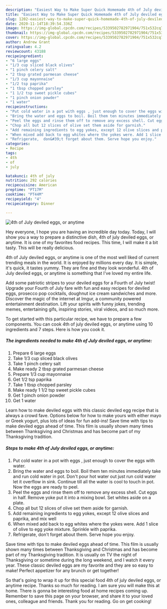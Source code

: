 ```yaml
---
description: "Easiest Way to Make Super Quick Homemade 4th of July deviled eggs, or anytime"
title: "Easiest Way to Make Super Quick Homemade 4th of July deviled eggs, or anytime"
slug: 1202-easiest-way-to-make-super-quick-homemade-4th-of-july-deviled-eggs-or-anytime
date: 2020-11-14T18:39:54.336Z
image: https://img-global.cpcdn.com/recipes/5339502782971904/751x532cq70/4th-of-july-deviled-eggs-or-anytime-recipe-main-photo.jpg
thumbnail: https://img-global.cpcdn.com/recipes/5339502782971904/751x532cq70/4th-of-july-deviled-eggs-or-anytime-recipe-main-photo.jpg
cover: https://img-global.cpcdn.com/recipes/5339502782971904/751x532cq70/4th-of-july-deviled-eggs-or-anytime-recipe-main-photo.jpg
author: Andrew Grant
ratingvalue: 4.2
reviewcount: 43188
recipeingredient:
- "6 large eggs"
- "1/3 cup sliced black olives"
- "1 pinch celery salt"
- "2 tbsp grated parmesan cheese"
- "1/3 cup mayonnaise"
- "1/2 tsp paprika"
- "1 tbsp chopped parsley"
- "1 1/2 tsp sweet pickle cubes"
- "1 pinch onion powder"
- "1 water"
recipeinstructions:
- "Put cold water in a pot with eggs , just enough to cover the eggs with water."
- "Bring the water and eggs to boil. Boil them ten minutes immediately take and run cold water in pot. Don&#39;t pour hot water out just run cold water let it overflow in sink. Continue till all the water is cool to touch in pot. Now the eggs are ready to peel."
- "Peel the eggs and rinse them off to remove any excess shell. Cut eggs in half. Remove yoke put it into a mixing bowl. Set whites aside on a plate."
- "Chop all but 12 slices of olive set them aside for garnish."
- "Add remaining ingredients to egg yokes, except 12 olive slices and paprika, and mix well"
- "When mixed add back to egg whites where the yokes were. Add 1 slice of olive to egg yoke mixture. Sprinkle with paprika."
- "Refrigerate,  don&#39;t forget about them. Serve hope you enjoy."
categories:
- Recipe
tags:
- 4th
- of
- july

katakunci: 4th of july 
nutrition: 292 calories
recipecuisine: American
preptime: "PT17M"
cooktime: "PT44M"
recipeyield: "4"
recipecategory: Dinner

---
```



![4th of July deviled eggs, or anytime](https://img-global.cpcdn.com/recipes/5339502782971904/751x532cq70/4th-of-july-deviled-eggs-or-anytime-recipe-main-photo.jpg)

Hey everyone, I hope you are having an incredible day today. Today, I will show you a way to prepare a distinctive dish, 4th of july deviled eggs, or anytime. It is one of my favorites food recipes. This time, I will make it a bit tasty. This will be really delicious.

4th of July deviled eggs, or anytime is one of the most well liked of current trending meals in the world. It is enjoyed by millions every day. It is simple, it's quick, it tastes yummy. They are fine and they look wonderful. 4th of July deviled eggs, or anytime is something that I've loved my entire life.

Add some patriotic stripes to your deviled eggs for a Fourth of July twist! Upgrade your Fourth of July fare with fun and easy recipes for deviled eggs, prosecco pop cocktails, doughnut ice cream sandwiches and more. Discover the magic of the internet at Imgur, a community powered entertainment destination. Lift your spirits with funny jokes, trending memes, entertaining gifs, inspiring stories, viral videos, and so much more.


To get started with this particular recipe, we have to prepare a few components. You can cook 4th of july deviled eggs, or anytime using 10 ingredients and 7 steps. Here is how you cook it.

<!--inarticleads1-->

##### The ingredients needed to make 4th of July deviled eggs, or anytime:

1. Prepare 6 large eggs
1. Take 1/3 cup sliced black olives
1. Take 1 pinch celery salt
1. Make ready 2 tbsp grated parmesan cheese
1. Prepare 1/3 cup mayonnaise
1. Get 1/2 tsp paprika
1. Take 1 tbsp chopped parsley
1. Make ready 1 1/2 tsp sweet pickle cubes
1. Get 1 pinch onion powder
1. Get 1 water


Learn how to make deviled eggs with this classic deviled egg recipe that is always a crowd fave. Options below for how to make yours with either mayo or Greek yogurt, plus lots of ideas for fun add-ins! Save time with tips to make deviled eggs ahead of time. This film is usually shown many times between Thanksgiving and Christmas and has become part of my Thanksgiving tradition. 

<!--inarticleads2-->

##### Steps to make 4th of July deviled eggs, or anytime:

1. Put cold water in a pot with eggs , just enough to cover the eggs with water.
1. Bring the water and eggs to boil. Boil them ten minutes immediately take and run cold water in pot. Don&#39;t pour hot water out just run cold water let it overflow in sink. Continue till all the water is cool to touch in pot. Now the eggs are ready to peel.
1. Peel the eggs and rinse them off to remove any excess shell. Cut eggs in half. Remove yoke put it into a mixing bowl. Set whites aside on a plate.
1. Chop all but 12 slices of olive set them aside for garnish.
1. Add remaining ingredients to egg yokes, except 12 olive slices and paprika, and mix well
1. When mixed add back to egg whites where the yokes were. Add 1 slice of olive to egg yoke mixture. Sprinkle with paprika.
1. Refrigerate,  don&#39;t forget about them. Serve hope you enjoy.


Save time with tips to make deviled eggs ahead of time. This film is usually shown many times between Thanksgiving and Christmas and has become part of my Thanksgiving tradition. It is usually on TV the night of Thanksgiving or sometime during the long weekend, and I watch it every year. These classic deviled eggs are my favorite and they are so easy to make! Perfect appetizer for any brunch or get together! 

So that's going to wrap it up for this special food 4th of july deviled eggs, or anytime recipe. Thanks so much for reading. I am sure you will make this at home. There is gonna be interesting food at home recipes coming up. Remember to save this page on your browser, and share it to your loved ones, colleague and friends. Thank you for reading. Go on get cooking!

